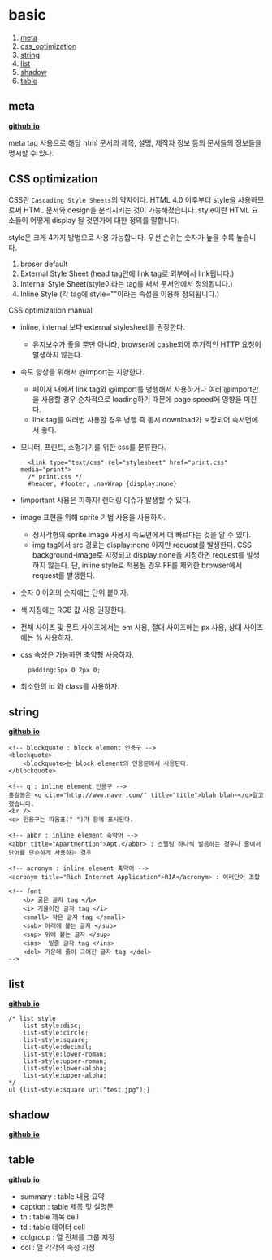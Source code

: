 # basic
1. [meta](#meta)
1. [css_optimization](#css_optimization)
1. [string](#string)
1. [list](#list)
1. [shadow](#shadow)
1. [table](#table)

## <a name="meta">meta</a>
**[github.io](http://smilesol85.github.io/html-css/basic/meta.html "meta tag")**

meta tag 사용으로 해당 html 문서의 제목, 설명, 제작자 정보 등의 문서들의 정보들을 명시할 수 있다.

## <a name="css_optimization">CSS optimization</a>
CSS란 `Cascading Style Sheets`의 약자이다.
HTML 4.0 이후부터 style을 사용하므로써 HTML 문서와 design을 분리시키는 것이 가능해졌습니다.
style이란 HTML 요소들이 어떻게 display 될 것인가에 대한 정의를 말합니다.

style은 크게 4가지 방법으로 사용 가능합니다.
우선 순위는 숫자가 높을 수록 높습니다.

1. broser default
2. External Style Sheet (head tag안에 link tag로 외부에서 link됩니다.)
3. Internal Style Sheet(style이라는 tag를 써서 문서안에서 정의됩니다.)
4. Inline Style (각 tag에 style=""이라는 속성을 이용해 정의됩니다.)

CSS optimization manual

* inline, internal 보다 external stylesheet를 권장한다.
	* 유지보수가 좋을 뿐만 아니라, browser에 cashe되어 추가적인 HTTP 요청이 발생하지 않는다.

* 속도 향상을 위해서 @import는 지양한다.
	* 페이지 내에서 link tag와 @import를 병행해서 사용하거나 여러 @import만을 사용할 경우 순차적으로 loading하기 때문에 page speed에 영향을 미친다.
	* link tag를 여러번 사용할 경우 병행 즉 동시 download가 보장되어 속서면에서 좋다.

* 모니터, 프린트, 소형기기를 위한 css를 분류한다.
		
		<link type="text/css" rel="stylesheet" href="print.css" media="print">
		/* print.css */
		#header, #footer, .navWrap {display:none}

		
* !important 사용은 피하자! 렌더링 이슈가 발생할 수 있다.

* image 표현을 위해 sprite 기법 사용을 사용하자.
	* 정사각형의 sprite image 사용시 속도면에서 더 빠르다는 것을 알 수 있다.
	* img tag에서 src 경로는 display:none 이지만 request를 발생한다.
	CSS background-image로 지정되고 display:none을 지정하면 request를 발생하지 않는다. 단, inline style로 적용될 경우 FF를 제외한 browser에서 request를 발생한다.

* 숫자 0 이외의 숫자에는 단위 붙이자.

* 색 지정에는 RGB 값 사용 권장한다.

* 전체 사이즈 및 폰트 사이즈에서는 em 사용, 절대 사이즈에는 px 사용, 상대 사이즈에는 % 사용하자.

* css 속성은 가능하면 축약형 사용하자.

		padding:5px 0 2px 0;
	
* 최소한의 id 와 class를 사용하자.

## <a name="string">string</a>
**[github.io](http://smilesol85.github.io/html-css/basic/string.html "string")**

	<!-- blockquote : block element 인용구 -->
	<blockquote>
        <blockquote>는 block element의 인용문에서 사용된다.
    </blockquote>

    <!-- q : inline element 인용구 -->
    홍길동은 <q cite="http://www.naver.com/" title="title">blah blah~</q>알고 했습니다.
    <br />
    <q> 인용구는 따옴표(" ")가 함께 표시된다.

    <!-- abbr : inline element 축약어 -->
    <abbr title="Apartmention">Apt.</abbr> : 스펠링 하나씩 발음하는 경우나 줄여서 단어를 단순하게 사용하는 경우

    <!-- acronym : inline element 축약어 -->
    <acronym title="Rich Internet Application">RIA</acronym> : 여러단어 조합

    <!-- font 
    	<b> 굵은 글자 tag </b>
    	<i> 기울어진 글자 tag </i>
    	<small> 작은 글자 tag </small>
    	<sub> 아래에 붙는 글자 </sub>
    	<sup> 위에 붙는 글자 </sup>
    	<ins>  밑줄 글자 tag </ins>
    	<del> 가운데 줄이 그어진 글자 tag </del>
    -->

## <a name="list">list</a>
**[github.io](http://smilesol85.github.io/html-css/basic/list.html "list")**

	/* list style
		list-style:disc;
		list-style:circle;
		list-style:square;
		list-style:decimal;
		list-style:lower-roman;
		list-style:upper-roman;
		list-style:lower-alpha;
		list-style:upper-alpha;
	*/
	ul {list-style:square url("test.jpg");}

## <a name="shadow">shadow</a>
**[github.io](http://smilesol85.github.io/html-css/basic/shadow.html "shadow")**

## <a name="table">table</a>
**[github.io](http://smilesol85.github.io/html-css/basic/table.html "table")**
* summary : table 내용 요약
* caption : table 제목 및 설명문
* th : table 제목 cell
* td : table 데이터 cell
* colgroup : 열 전체를 그룹 지정
* col : 열 각각의 속성 지정
